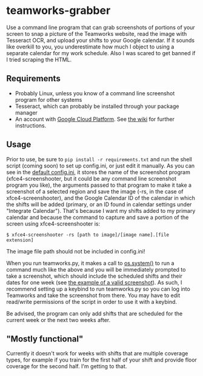 # teamworks-grabber
Use a command line program that can grab screenshots of portions of your screen to snap a picture of the Teamworks website, read the image with Tesseract OCR, and upload your shifts to your Google calendar. If it sounds like overkill to you, you underestimate how much I object to using a separate calendar for my work schedule. Also I was scared to get banned if I tried scraping the HTML.

## Requirements
- Probably Linux, unless you know of a command line screenshot program for other systems
- Tesseract, which can probably be installed through your package manager
- An account with [Google Cloud Platform](https://console.cloud.google.com/getting-started). See [the wiki](https://github.com/hkcountryman/teamworks-grabber/wiki#integrating-auth-into-the-program) for further instructions.

## Usage
Prior to use, be sure to ```pip install -r requirements.txt``` and run the shell script (coming soon) to set up config.ini, or just edit it manually. As you can see in the [default config.ini](https://github.com/hkcountryman/teamworks-grabber/blob/main/config.ini), it stores the name of the screenshot program (xfce4-screenshooter, but it could be any command line screenshot program you like), the arguments passed to that program to make it take a screenshot of a selected region and save the image (-rs, in the case of xfce4-screenshooter), and the Google Calendar ID of the calendar in which the shifts will be added (primary, or an ID found in calendar settings under "Integrate Calendar"). That's because I want my shifts added to my primary calendar and because the command to capture and save a portion of the screen using xfce4-screenshooter is:
```
$ xfce4-screenshooter -rs [path to image]/[image name].[file extension]
```
The image file path should not be included in config.ini!

When you run teamworks.py, it makes a call to [os.system()](https://docs.python.org/3/library/os.html#os.system) to run a command much like the above and you will be immediately prompted to take a screenshot, which should include the scheduled shifts and their dates for one week (see [the example of a valid screenshot](https://github.com/hkcountryman/teamworks-grabber/wiki#example-of-a-valid-screenshot)). As such, I recommend setting up a keybind to run teamworks.py so you can log into Teamworks and take the screenshot from there. You may have to edit read/write permissions of the script in order to use it with a keybind.

Be advised, the program can only add shifts that are scheduled for the current week or the next two weeks after.

## "Mostly functional"
Currently it doesn't work for weeks with shifts that are multiple coverage types, for example if you train for the first half of your shift and provide floor coverage for the second half. I'm getting to that.
